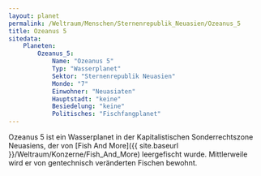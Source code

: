 ```yaml
---
layout: planet
permalink: /Weltraum/Menschen/Sternenrepublik_Neuasien/Ozeanus_5
title: Ozeanus 5
sitedata:
    Planeten:
        Ozeanus_5:
            Name: "Ozeanus 5"
            Typ: "Wasserplanet"
            Sektor: "Sternenrepublik Neuasien"
            Monde: "7"
            Einwohner: "Neuasiaten"
            Hauptstadt: "keine"
            Besiedelung: "keine"
            Politisches: "Fischfangplanet"
---
```




Ozeanus 5 ist ein Wasserplanet in der Kapitalistischen Sonderrechtszone Neuasiens, der von [Fish And More]({{ site.baseurl }}/Weltraum/Konzerne/Fish_And_More) leergefischt wurde. Mittlerweile wird er von gentechnisch veränderten Fischen bewohnt.
